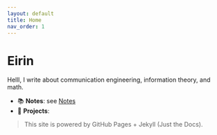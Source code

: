 ```yaml
---
layout: default
title: Home
nav_order: 1
---
```


# Eirin

Helll, I write about communication engineering, information theory, and math.

- 📚 **Notes**: see [Notes](./notes)
- 🧪 **Projects**: 
<!-- - 🧮 Supports inline math like $I(X;Y) = H(X) - H(X\mid Y)$. -->

> This site is powered by GitHub Pages + Jekyll (Just the Docs).